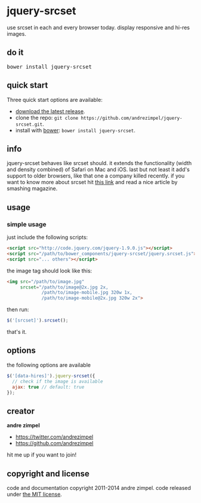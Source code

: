 jquery-srcset
==========

use srcset in each and every browser today. display responsive and hi-res images.



## do it
<pre>
bower install jquery-srcset
</pre>

## quick start

Three quick start options are available:

- [download the latest release](https://github.com/andrezimpel/jquery-srcset/archive/master.zip).
- clone the repo: `git clone https://github.com/andrezimpel/jquery-srcset.git`.
- install with [bower](http://bower.io): `bower install jquery-srcset`.

## info
jquery-srcset behaves like srcset should. it extends the functionality (width and density combined) of Safari on Mac and iOS. last but not least it add's support to older browsers, like that one a company killed recently. if you want to know more about srcset hit [this link](http://www.smashingmagazine.com/2013/08/21/webkit-implements-srcset-and-why-its-a-good-thing/) and read a nice article by smashing magazine.


## usage

### simple usage

just include the following scripts:

```html
<script src="http://code.jquery.com/jquery-1.9.0.js"></script>
<script src="/path/to/bower_components/jquery-srcset/jquery.srcset.js"></script>
<script src="... others"></script>
```

the image tag should look like this:
```html
<img src="/path/to/image.jpg"
     srcset="/path/to/image@2x.jpg 2x,
             /path/to/image-mobile.jpg 320w 1x,
             /path/to/image-mobile@2x.jpg 320w 2x">
```

then run:

```js
$('[srcset]').srcset();
```

that's it.


## options
the following options are available
```js
$('[data-hires]').jquery-srcset({
  // check if the image is available
  ajax: true // default: true
});
```


## creator

**andre zimpel**

- <https://twitter.com/andrezimpel>
- <https://github.com/andrezimpel>

hit me up if you want to join!


## copyright and license

code and documentation copyright 2011-2014 andre zimpel. code released under [the MIT license](LICENSE).
